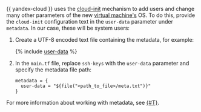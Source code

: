 {{ yandex-cloud }} uses the [cloud-init](https://cloud-init.io) mechanism to add users and change many other parameters of the new [virtual machine's](../../compute/concepts/vm.md) OS. To do this, provide the `cloud-init` configuration text in the `user-data` parameter under `metadata`. In our case, these will be system users:
1. Create a UTF-8 encoded text file containing the metadata, for example:

   {% include [user-data](../../_includes/compute/user-data.md) %}

1. In the `main.tf` file, replace `ssh-keys` with the `user-data` parameter and specify the metadata file path:

   ```hcl
   metadata = {
     user-data = "${file("<path_to_file>/meta.txt")}"
   }
   ```

For more information about working with metadata, see [{#T}](../../compute/concepts/vm-metadata.md).
